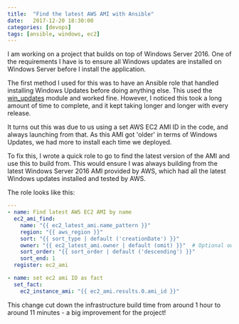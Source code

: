 ```yaml
---
title:  "Find the latest AWS AMI with Ansible"
date:   2017-12-20 18:30:00
categories: [devops]
tags: [ansible, windows, ec2]
---
```


I am working on a project that builds on top of Windows Server 2016.  One of the requirements I have is to ensure all Windows updates are installed on Windows Server before I install the application.

The first method I used for this was to have an Ansible role that handled installing Windows Updates before doing anything else.  This used the [win_updates](https://docs.ansible.com/ansible/latest/win_updates_module.html) module and worked fine.  However, I noticed this took a long amount of time to complete, and it kept taking longer and longer with every release.

It turns out this was due to us using a set AWS EC2 AMI ID in the code, and always launching from that.  As this AMI got 'older' in terms of Windows Updates, we had more to install each time we deployed.

To fix this, I wrote a quick role to go to find the latest version of the AMI and use this to build from.  This would ensure I was always building from the latest Windows Server 2016 AMI provided by AWS, which had all the latest Windows updates installed and tested by AWS.

The role looks like this:

```yaml
---
- name: Find latest AWS EC2 AMI by name
  ec2_ami_find:
    name: "{{ ec2_latest_ami.name_pattern }}"
    region: "{{ aws_region }}"
    sort: "{{ sort_type | default ('creationDate') }}"
    owner: "{{ ec2_latest_ami.owner | default (omit) }}"  # Optional owner filter
    sort_order: "{{ sort_order | default ('descending') }}"
    sort_end: 1
  register: ec2_ami

- name: set ec2 ami ID as fact
  set_fact:
    ec2_instance_ami: "{{ ec2_ami.results.0.ami_id }}"

```

This change cut down the infrastructure build time from around 1 hour to around 11 minutes - a big improvement for the project!
